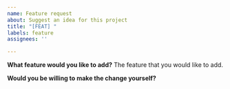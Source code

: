 ```yaml
---
name: Feature request
about: Suggest an idea for this project
title: "[FEAT] "
labels: feature
assignees: ''

---
```


**What feature would you like to add?**
The feature that you would like to add.

**Would you be willing to make the change yourself?**
